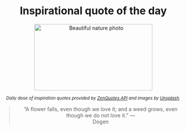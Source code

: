 
<div align="center">

# Inspirational quote of the day

<img src="./data/photo.jpeg" alt="Beautiful nature photo" width="320" height="180">

<sub><i>Daily dose of inspiration quotes provided by [ZenQuotes API](https://zenquotes.io/) and images by [Unsplash](https://unsplash.com/).</i></sub>


<blockquote>&ldquo;A flower falls, even though we love it; and a weed grows, even though we do not love it.&rdquo; &mdash; <footer>Dogen</footer></blockquote>

</div>

